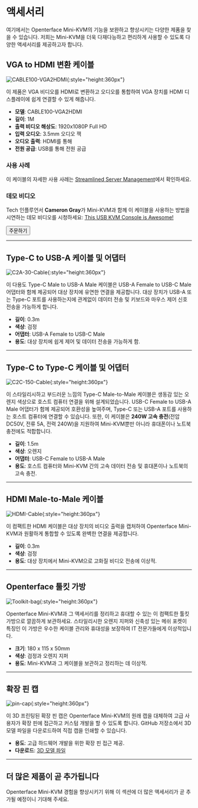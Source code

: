 # 액세서리

여기에서는 Openterface Mini-KVM의 기능을 보완하고 향상시키는 다양한 제품을 찾을 수 있습니다. 저희는 Mini-KVM을 더욱 다재다능하고 편리하게 사용할 수 있도록 다양한 액세서리를 제공하고자 합니다.

## VGA to HDMI 변환 케이블

![CABLE100-VGA2HDMI](https://assets.openterface.com/images/product/part//CABLE100-VGA2HDMI-1.jpg){:style="height:360px"}

이 제품은 VGA 비디오를 HDMI로 변환하고 오디오를 통합하여 VGA 장치를 HDMI 디스플레이에 쉽게 연결할 수 있게 해줍니다.

- **모델**: CABLE100-VGA2HDMI
- **길이**: 1M
- **출력 비디오 해상도**: 1920x1080P Full HD
- **입력 오디오**: 3.5mm 오디오 잭
- **오디오 출력**: HDMI를 통해
- **전원 공급**: USB를 통해 전원 공급

### 사용 사례
이 케이블의 자세한 사용 사례는 [Streamlined Server Management](/use-cases/#streamlined-server-management)에서 확인하세요.

### 데모 비디오
Tech 인플루언서 **Cameron Gray**가 Mini-KVM과 함께 이 케이블을 사용하는 방법을 시연하는 데모 비디오를 시청하세요: [This USB KVM Console is Awesome!](https://youtu.be/xAEQpWyfY-c?si=auB5NtqHVw2C7iIK&t=1693)

<button class="md-button" onclick="window.location.href='https://www.crowdsupply.com/techxartisan/openterface-mini-kvm#products'">주문하기</button>

---

## Type-C to USB-A 케이블 및 어댑터

![C2A-30-Cable](https://assets.openterface.com/images/product/part//OP-04-CABLE30-C2A.jpg){:style="height:360px"}

이 다용도 Type-C Male to USB-A Male 케이블은 USB-A Female to USB-C Male 어댑터와 함께 제공되어 대상 장치에 유연한 연결을 제공합니다. 대상 장치가 USB-A 또는 Type-C 포트를 사용하는지에 관계없이 데이터 전송 및 키보드와 마우스 제어 신호 전송을 가능하게 합니다.

- **길이**: 0.3m
- **색상**: 검정
- **어댑터**: USB-A Female to USB-C Male
- **용도**: 대상 장치에 쉽게 제어 및 데이터 전송을 가능하게 함.

---

## Type-C to Type-C 케이블 및 어댑터

![C2C-150-Cable](https://assets.openterface.com/images/product/part//OP-05-CABLE150-C2C.jpg){:style="height:360px"}

이 스타일리시하고 부드러운 느낌의 Type-C Male-to-Male 케이블은 생동감 있는 오렌지 색상으로 호스트 컴퓨터 연결을 위해 설계되었습니다. USB-C Female to USB-A Male 어댑터가 함께 제공되어 호환성을 높여주며, Type-C 또는 USB-A 포트를 사용하는 호스트 컴퓨터에 연결할 수 있습니다. 또한, 이 케이블은 **240W 고속 충전**(전압 DC50V, 전류 5A, 전력 240W)을 지원하여 Mini-KVM뿐만 아니라 휴대폰이나 노트북 충전에도 적합합니다.

- **길이**: 1.5m
- **색상**: 오렌지
- **어댑터**: USB-C Female to USB-A Male
- **용도**: 호스트 컴퓨터와 Mini-KVM 간의 고속 데이터 전송 및 휴대폰이나 노트북의 고속 충전.

---

## HDMI Male-to-Male 케이블

![HDMI-Cable](https://assets.openterface.com/images/product/part//OP-03-CABLE30-HDMI.jpg){:style="height:360px"}

이 컴팩트한 HDMI 케이블은 대상 장치의 비디오 출력을 캡처하여 Openterface Mini-KVM과 원활하게 통합할 수 있도록 완벽한 연결을 제공합니다.

- **길이**: 0.3m
- **색상**: 검정
- **용도**: 대상 장치에서 Mini-KVM으로 고화질 비디오 전송에 이상적.

---

## Openterface 툴킷 가방

![Toolkit-bag](https://assets.openterface.com/images/product/part//OP-06-BAG-TOOLKIT.jpg){:style="height:360px"}

Openterface Mini-KVM과 그 액세서리를 정리하고 휴대할 수 있는 이 컴팩트한 툴킷 가방으로 깔끔하게 보관하세요. 스타일리시한 오렌지 지퍼와 신축성 있는 메쉬 포켓이 특징인 이 가방은 우수한 케이블 관리와 휴대성을 보장하여 IT 전문가들에게 이상적입니다.

- **크기**: 180 x 115 x 50mm
- **색상**: 검정과 오렌지 지퍼
- **용도**: Mini-KVM과 그 케이블을 보관하고 정리하는 데 이상적.

---

## 확장 핀 캡

![pin-cap](https://assets.openterface.com/images/product/part//pin-cap.jpg){:style="height:360px"}

이 3D 프린팅된 확장 핀 캡은 Openterface Mini-KVM의 원래 캡을 대체하여 고급 사용자가 확장 핀에 접근하고 커스텀 개발을 할 수 있도록 합니다. GitHub 저장소에서 3D 모델 파일을 다운로드하여 직접 캡을 인쇄할 수 있습니다.

- **용도**: 고급 하드웨어 개발을 위한 확장 핀 접근 제공.
- **다운로드**: [3D 모델 파일](https://github.com/TechxArtisanStudio/Openterface_Mini-KVM_Hardware/tree/main/models)

---

## 더 많은 제품이 곧 추가됩니다

Openterface Mini-KVM 경험을 향상시키기 위해 이 섹션에 더 많은 액세서리가 곧 추가될 예정이니 기대해 주세요.
